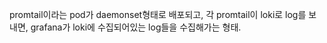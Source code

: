 
promtail이라는 pod가 daemonset형태로 배포되고, 각 promtail이 loki로 log를 보내면, grafana가 loki에 수집되어있는 log들을 수집해가는 형태. 


